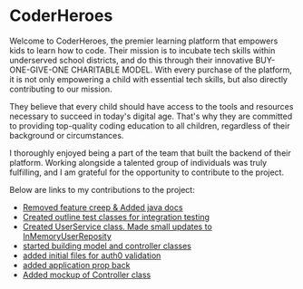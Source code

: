 # CoderHeroes

Welcome to CoderHeroes, the premier learning platform that empowers kids to learn how to code. Their mission is to incubate tech skills within underserved school districts, and do this through their innovative BUY-ONE-GIVE-ONE CHARITABLE MODEL. With every purchase of the platform, it is not only empowering a child with essential tech skills, but also directly contributing to our mission.

They believe that every child should have access to the tools and resources necessary to succeed in today's digital age. That's why they are committed to providing top-quality coding education to all children, regardless of their background or circumstances.

I thoroughly enjoyed being a part of the team that built the backend of their platform. Working alongside a talented group of individuals was truly fulfilling, and I am grateful for the opportunity to contribute to the project.

Below are links to my contributions to the project:
- [Removed feature creep & Added java docs](https://github.com/danielclark00/coder-heroes-be-a/commit/ab5f3b7c23e0a96ced98f7f2864396fea391e3bc)
- [Created outline test classes for integration testing](https://github.com/danielclark00/coder-heroes-be-a/commit/265c7f4e9dc41b4b067cb739e184477ab99019da)
- [Created UserService class. Made small updates to InMemoryUserReposity](https://github.com/danielclark00/coder-heroes-be-a/commit/e515368a50d22ade057c62ee57847050ade4a883)
- [started building model and controller classes](https://github.com/danielclark00/coder-heroes-be-a/commit/be64ce343a4615c3e817a21522f903aa2aa87326)
- [added initial files for auth0 validation](https://github.com/danielclark00/coder-heroes-be-a/commit/59a97a5aae4e9d2e1e57c87624ea5b8910e7c0ce)
- [added application prop back](https://github.com/danielclark00/coder-heroes-be-a/commit/0a48d71fde385de5deec444c9092688e823e75e3)
- [Added mockup of Controller class](https://github.com/danielclark00/coder-heroes-be-a/commit/cdfd32cbffec269c53e4db769e63c6445ed3bbb9)
